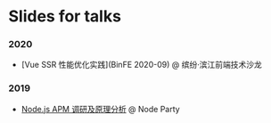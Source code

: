 # Slides for talks

### 2020

- [Vue SSR 性能优化实践](BinFE 2020-09) @ 缤纷·滨江前端技术沙龙

### 2019

- [Node.js APM 调研及原理分析](https://claude-ray.github.io/slides/node-apm) @ Node Party
